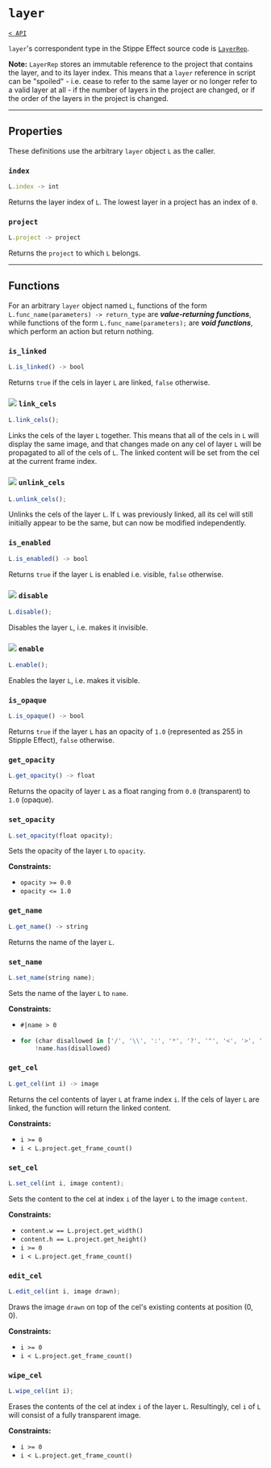# `layer`

[`< API`](README.md)

`layer`'s correspondent type in the Stippe Effect source code is [`LayerRep`](https://github.com/jbunke/stipple-effect/blob/master/src/com/jordanbunke/stipple_effect/scripting/util/LayerRep.java).

**Note:** `LayerRep` stores an immutable reference to the project that contains the layer, and to its layer index. This means that a `layer` reference in script can be "spoiled" - i.e. cease to refer to the same layer or no longer refer to a valid layer at all - if the number of layers in the project are changed, or if the order of the layers in the project is changed.

---

## Properties

These definitions use the arbitrary `layer` object `L` as the caller.

### `index`
```js
L.index -> int
```
Returns the layer index of `L`. The lowest layer in a project has an index of `0`.

### `project`
```js
L.project -> project
```
Returns the `project` to which `L` belongs.

---

## Functions

For an arbitrary `layer` object named `L`, functions of the form `L.func_name(parameters) -> return_type` are __*value-returning functions*__, while functions of the form `L.func_name(parameters);` are __*void functions*__, which perform an action but return nothing.

### `is_linked`
```js
L.is_linked() -> bool
```
Returns `true` if the cels in layer `L` are linked, `false` otherwise.

### ![](https://raw.githubusercontent.com/jbunke/stipple-effect/master/res/icons/frames_linked.png) `link_cels`
```js
L.link_cels();
```
Links the cels of the layer `L` together. This means that all of the cels in `L` will display the same image, and that changes made on any cel of layer `L` will be propagated to all of the cels of `L`. The linked content will be set from the cel at the current frame index.

### ![](https://raw.githubusercontent.com/jbunke/stipple-effect/master/res/icons/frames_unlinked.png) `unlink_cels`
```js
L.unlink_cels();
```
Unlinks the cels of the layer `L`. If `L` was previously linked, all its cel will still initially appear to be the same, but can now be modified independently.

### `is_enabled`
```js
L.is_enabled() -> bool
```
Returns `true` if the layer `L` is enabled i.e. visible, `false` otherwise.

### ![](https://raw.githubusercontent.com/jbunke/stipple-effect/master/res/icons/layer_disabled.png) `disable`
```js
L.disable();
```
Disables the layer `L`, i.e. makes it invisible.

### ![](https://raw.githubusercontent.com/jbunke/stipple-effect/master/res/icons/layer_enabled.png) `enable`
```js
L.enable();
```
Enables the layer `L`, i.e. makes it visible.

### `is_opaque`
```js
L.is_opaque() -> bool
```
Returns `true` if the layer `L` has an opacity of `1.0` (represented as 255 in Stipple Effect), `false` otherwise.

### `get_opacity`
```js
L.get_opacity() -> float
```
Returns the opacity of layer `L` as a float ranging from `0.0` (transparent) to `1.0` (opaque).

### `set_opacity`
```js
L.set_opacity(float opacity);
```
Sets the opacity of the layer `L` to `opacity`.

**Constraints:**
* `opacity >= 0.0`
* `opacity <= 1.0`

### `get_name`
```js
L.get_name() -> string
```
Returns the name of the layer `L`.

### `set_name`
```js
L.set_name(string name);
```
Sets the name of the layer `L` to `name`.

**Constraints:**
* `#|name > 0`
* ```js
  for (char disallowed in ['/', '\\', ':', '*', '?', '"', '<', '>', '|'])
      !name.has(disallowed)
  ```

### `get_cel`
```js
L.get_cel(int i) -> image
```
Returns the cel contents of layer `L` at frame index `i`. If the cels of layer `L` are linked, the function will return the linked content.

**Constraints:**
* `i >= 0`
* `i < L.project.get_frame_count()`

### `set_cel`
```js
L.set_cel(int i, image content);
```
Sets the content to the cel at index `i` of the layer `L` to the image `content`.

**Constraints:**
* `content.w == L.project.get_width()`
* `content.h == L.project.get_height()`
* `i >= 0`
* `i < L.project.get_frame_count()`

### `edit_cel`
```js
L.edit_cel(int i, image drawn);
```
Draws the image `drawn` on top of the cel's existing contents at position (0, 0).

**Constraints:**
* `i >= 0`
* `i < L.project.get_frame_count()`

### `wipe_cel`
```js
L.wipe_cel(int i);
```
Erases the contents of the cel at index `i` of the layer `L`. Resultingly, cel `i` of `L` will consist of a fully transparent image.

**Constraints:**
* `i >= 0`
* `i < L.project.get_frame_count()`
